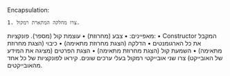 Encapsulation:

    1. צרו מחלקה המתארת רמקול.
מאפיינים:
    • צבע (מחרוזת)
    • עוצמת קול (מספר).
פונקציות:
    • Constructor המקבל את כל הארגומנטים
    • הדלקה (הצגת מחרוזת מתאימה) 
    • כיבוי (הצגת מחרוזת מתאימה) 
    • השמעת קול (הצגת מחרוזת מתאימה) 
    • הצגת הפרטים (מציגה את המידע של האובייקט)
צרו שני אובייקטי רמקול בעלי ערכים שונים.
קיראו לפונקציות של כל אחד מהאובייקטים.